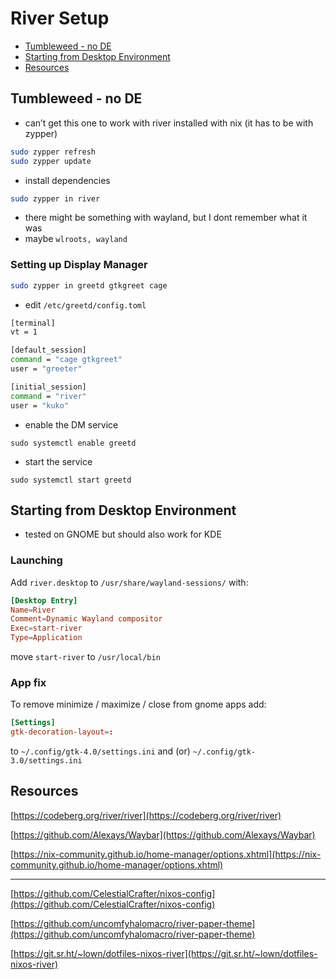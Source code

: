 # River Setup
- [Tumbleweed - no DE](#tumbleweed---no-de)
- [Starting from Desktop Environment](#starting-from-desktop-environment)
- [Resources](#resources)

## Tumbleweed - no DE
- can’t get this one to work with river installed with nix (it has to be with zypper)

```bash
sudo zypper refresh
sudo zypper update
```

- install dependencies
```sh
sudo zypper in river
```
- there might be something with wayland, but I dont remember what it was
- maybe `wlroots, wayland`

### Setting up Display Manager
```sh
sudo zypper in greetd gtkgreet cage
```

- edit `/etc/greetd/config.toml`
```bash
[terminal]
vt = 1

[default_session]
command = "cage gtkgreet"
user = "greeter"

[initial_session]
command = "river"
user = "kuko"
```

- enable the DM service
```
sudo systemctl enable greetd
```
<!--
- *optionally disable getty (idk, if it is a good idea but it worked after that)*
```
sudo systemctl disable getty@tty1
```
-->

- start the service
```
sudo systemctl start greetd
```

## Starting from Desktop Environment
- tested on GNOME but should also work for KDE

### Launching
Add `river.desktop` to `/usr/share/wayland-sessions/` with:

```toml
[Desktop Entry]
Name=River
Comment=Dynamic Wayland compositor
Exec=start-river
Type=Application
```

move `start-river` to `/usr/local/bin`

### App fix
To remove minimize / maximize / close from gnome apps add:

```toml
[Settings]
gtk-decoration-layout=:
```

to `~/.config/gtk-4.0/settings.ini` and (or) `~/.config/gtk-3.0/settings.ini`

## Resources

[https://codeberg.org/river/river](https://codeberg.org/river/river)

[https://github.com/Alexays/Waybar](https://github.com/Alexays/Waybar)

[https://nix-community.github.io/home-manager/options.xhtml](https://nix-community.github.io/home-manager/options.xhtml)

---

[https://github.com/CelestialCrafter/nixos-config](https://github.com/CelestialCrafter/nixos-config)

[https://github.com/uncomfyhalomacro/river-paper-theme](https://github.com/uncomfyhalomacro/river-paper-theme)

[https://git.sr.ht/~lown/dotfiles-nixos-river](https://git.sr.ht/~lown/dotfiles-nixos-river)
